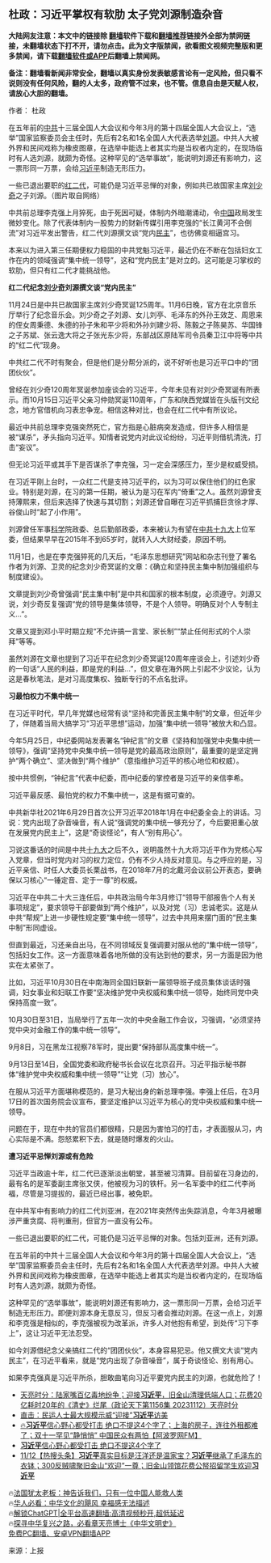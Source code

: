  <!-- 面包屑导航 --> <h2>杜政：习近平掌权有软肋 太子党刘源制造杂音</h2> <p class="notice"><b>大陆网友注意：本文中的链接除 <a href="https://github.com/bannedbook/fanqiang" >翻墙</a>软件下载和<a href="https://github.com/killgcd/justmysocks/blob/master/README.md">翻墙推荐</a>链接外全部为禁网链接，未翻墙状态下打不开，请勿点击。此为文字版禁闻，欲看图文视频完整版和更多禁闻，请下载<a href="https://github.com/bannedbook/fanqiang">翻墙软件或APP</a>后翻墙上禁闻网。</p><p>备注：翻墙看新闻非常安全，翻墙以真实身份发表敏感言论有一定风险，但只看不说则没有任何风险，翻的人太多，政府管不过来，也不管。信息自由是天赋人权，请放心大胆的翻墙。</b></p>  <div class="entry"> <p>作者： 杜政</p> <p id="summary">在五年前的<a href="https://www.bannedbook.org/bnews/tag/%e4%b8%ad%e5%85%b1/" class="st_tag internal_tag" rel="tag" title="标签 中共 下的日志">中共</a>十三届全国人大会议和今年3月的第十四届全国人大会议上，“选举”国家监察委员会主任时，先后有2名和1名全国人大代表选举<a href="https://www.bannedbook.org/bnews/tag/%e5%88%98%e6%ba%90/" class="st_tag internal_tag" rel="tag" title="标签 刘源 下的日志">刘源</a>。中共人大被外界和民间戏称为橡皮图章，在选举中能选上者其实均是当权者内定的，在现场临时有人选刘源，就颇为奇怪。这种罕见的“选举事故”，能说明刘源还有影响力，这一票形同一万票，会给<a href="https://www.bannedbook.org/bnews/tag/%e4%b9%a0%e8%bf%91%e5%b9%b3/" class="st_tag internal_tag" rel="tag" title="标签 习近平 下的日志">习近平</a>制造无形压力。</p> <p id="conimg">一些已退出要职的<a href="https://www.bannedbook.org/bnews/tag/%e7%ba%a2%e4%ba%8c%e4%bb%a3/" class="st_tag internal_tag" rel="tag" title="标签 红二代 下的日志">红二代</a>，可能仍是习近平忌惮的对象，例如共已故国家主席<a href="https://www.bannedbook.org/bnews/tag/%e5%88%98%e5%b0%91%e5%a5%87/" class="st_tag internal_tag" rel="tag" title="标签 刘少奇 下的日志">刘少奇</a>之子刘源。（图片取自网络）</p> <p>中共前总理李克强上月猝死，由于死因可疑，体制内外暗潮涌动，令<span class='wp_keywordlink_affiliate'><a href="https://www.bannedbook.org/" title="中国" target="_blank">中国</a></span>政局发生微妙变化。除了代表体制内一股势力的财新传媒引用李克强的“长江黄河不会倒流”对习近平发出警告，红二代刘源撰文谈“党内<a href="https://www.bannedbook.org/bnews/tag/%e6%b0%91%e4%b8%bb/" class="st_tag internal_tag" rel="tag" title="标签 民主 下的日志">民主</a>”，也彷佛变相逼宫习。</p> <p>本来以为进入第三任期便权力稳固的中共党魁习近平，最近仍在不断在包括妇女工作在内的领域强调“集中统一领导”，这和“党内民主”是对立的。这可能是习掌权的软肋，但只有红二代才能挑战他。</p> <p><strong>红二代纪念<span class='wp_keywordlink'><a href="https://www.bannedbook.org/forum2/topic1158.html" title="《刘少奇传》" target="_blank">刘少奇</a></span>刘源撰文谈“党内民主”</strong></p> <p>11月24日是中共已故国家主席刘少奇冥诞125周年。11月6日晚，官方在北京音乐厅举行了纪念音乐会。刘少奇之子刘源、女儿刘亭、毛泽东的外孙王效芝、周恩来的侄女周秉德、朱德的孙子朱和平少将和外孙刘建少将、陈毅之子陈昊苏、华国锋之子苏斌、张云逸大将之子张光东少将，东部战区原陆军司令员秦卫江中将等中共的“红二代”现身。</p> <p>中共红二代不时有聚会，但是他们是分帮分派的，说不好听也是习近平口中的“团团伙伙”。</p> <p>曾经在刘少奇120周年冥诞参加座谈会的习近平，今年未见有对刘少奇冥诞有所表示。而10月15日习近平父亲习仲勋冥诞110周年，广东和陕西党媒皆在头版刊文纪念，地方官借机向习表忠争宠。相信这种对比，也会在红二代中有所议论。</p> <p>最近中共前总理李克强突然死亡，官方指是心脏病突发造成，但许多人相信是被“谋杀”，矛头指向习近平。知情者说党内对此议论纷纷，习近平则借机清洗，打击“妄议”。</p> <p>但无论习近平或其手下是否谋杀了李克强，习一定会深感压力，至少是权威受损。</p> <p>在习近平刚上台时，一众红二代是支持习近平的，以为习可以保住他们的红色家业。特别是刘源，在习的第一任期，被认为是习在军内“倚重”之人。虽然刘源曾支持薄熙来，但后来选择了快速与其切割；刘源还曾自曝在习近平抓捕巨贪徐才厚、谷俊山时“起了小作用”。</p> <p>刘源曾任军事<span class='wp_keywordlink'><a href="https://www.bannedbook.org/forum11/topic309.html" title="禁片：“科学”的棍子" target="_blank">科学</a></span>院政委、总后勤部政委，本来被认为有望在<a href="https://www.bannedbook.org/bnews/tag/%e4%b8%ad%e5%85%b1%e5%8d%81%e4%b9%9d%e5%a4%a7/" class="st_tag internal_tag" rel="tag" title="标签 中共十九大 下的日志">中共十九大</a>上位军委，但结果早早在2015年不到65岁时，就转入人大财经委，原因不明。</p> <p>11月1日，也是在李克强猝死的几天后，“毛泽东思想研究”网站和杂志刊登了署名作者为刘源、卫灵的纪念刘少奇冥诞的文章：《确立和坚持民主集中制加强组织与制度建设》。</p> <p>文章提到刘少奇曾强调“民主集中制”是中共和国家的根本制度，必须遵守。刘源又说，刘少奇反复强调“党的领导是集体领导，不是个人领导。明确反对个人专制主义…”。</p> <p>文章又提到邓小平时期立规“不允许搞一言堂、家长制”“禁止任何形式的个人崇拜”等等。</p> <p>虽然刘源在文章也提到了习近平在纪念刘少奇冥诞120周年座谈会上，引述刘少奇的一句话“人民的利益，即是党的利益…”，但文章在海外网上引起不少议论，认为这是春秋笔法，是对习高度集权、独断专行的不点名批评。</p> <p><strong>习最怕权力不集中统一</strong></p> <p>在习近平时代，早几年党媒也经常有谈“坚持和完善民主集中制”的文章，但近年少了，伴随着当局大搞学习“习近平思想”运动，加强“集中统一领导”被放大和凸显。</p> <p>今年5月25日，中纪委网站发表署名“钟纪言”的文章《坚持和加强党中央集中统一领导》，强调“坚持党中央集中统一领导是党的最高政治原则”，最重要的是坚定拥护“两个确立”、坚决做到“两个维护”（意指维护习近平的核心地位和权威）。</p>  <p>按中共惯例，“钟纪言”代表中纪委，而中纪委的掌控者是习近平的亲信李希。</p> <p>习近平最反感、最怕党的权力不集中统一，这是有据可查的。</p> <p>中共新华社2021年6月29日首次公开习近平2018年1月在中纪委全会上的讲话。习说：党内出现了杂音噪音，有人说“强调党的集中统一够充分了，今后要把重心放在发展党内民主上”，这是“奇谈怪论”，有人“别有用心”。</p> <p>习说这番话的时间是中共<a href="https://www.bannedbook.org/bnews/tag/%e5%8d%81%e4%b9%9d%e5%a4%a7/" class="st_tag internal_tag" rel="tag" title="标签 十九大 下的日志">十九大</a>之后不久，说明虽然十九大将习近平作为党核心写入党章，但当时党内对习的权力定位，仍有不少人持反对意见。与之呼应的是，习近平亲信、时任人大委员长栗战书，在2018年7月的北戴河会议前公开表态，要确保以习核心“一锤定音、定于一尊”的权威。</p> <p>习近平在中共二十大三连任后，中共政治局今年3月修订“领导干部报告个人有关事项规定”，要求领导干部要做到“两个维护”，以及对党（习）忠诚老实。这是从中共“帮规”上进一步硬性规定要“集中统一领导”，过去中共用来摆门面的“民主集中制”形同虚设。</p> <p>但直到最近，习还亲自出马，在不同领域反复强调要对服从他的“集中统一领导”，包括妇女工作。这一方面意味着各地所做的没有达到他的要求，另一方面是因为他实在太紧张了。</p> <p>比如，习近平10月30日在中南海同全国妇联新一届领导班子成员集体谈话时强调，妇女事业和妇联工作要“坚决维护党中央权威和集中统一领导，始终同党中央保持高度一致”。</p> <p>10月30日至31日，当局举行了五年一次的中央金融工作会议，习强调，“必须坚持党中央对金融工作的集中统一领导”。</p> <p>9月8日，习在黑龙江视察78军时，提出要“保持部队高度集中统一”。</p> <p>9月13日至14日，全国党委和政府秘书长会议在北京召开。习近平指示秘书群体“维护党中央权威和集中统一领导”“让党（习）放心”。</p>  <p>在服从习近平方面堪称模范的，是习大秘出身的新总理李强。李强上任后，在3月17日的首次国务院会议宣布，要坚定维护以习近平为核心的党中央权威和集中统一领导。</p> <p>问题在于，现在中共的官员们都很精，只是因为害怕习的打击，才表面服从习，内心实际是不满。怨怒累积下去，就是随时爆发的火山。</p> <p><strong>遭习近平忌惮刘源或有危险</strong></p> <p>习近平当政逾十年，红二代已逐渐淡出朝堂，甚至被习清算。目前留在习身边的，最有名的是军委副主席张又侠，他被视为习的铁杆。另一名军委中的红二代李尚福，尽管是习提拔的，最近已经出事，被免职。</p> <p>在中共军中有影响力的红二代刘亚洲，在2021年突然传出失踪消息，今年3月被曝涉严重贪腐、将判重刑，但官方一直没有公布。</p> <p>一些已退出要职的红二代，可能仍是习近平忌惮的对象。包括刘亚洲，还有刘源。</p> <p>在五年前的中共十三届全国人大会议和今年3月的第十四届全国人大会议上，“选举”国家监察委员会主任时，先后有2名和1名全国人大代表选举刘源。中共人大被外界和民间戏称为橡皮图章，在选举中能选上者其实均是当权者内定的，在现场临时有人选刘源，就颇为奇怪。</p> <p>这种罕见的“选举事故”，能说明刘源还有影响力，这一票形同一万票，会给习近平制造无形压力。即便刘源本身无意反习，但反习者会推动刘源。在这一点上，刘源和李克强是相似的，李克强被视为改革派，许多人对他抱有希望，到处传“习下李上”，这让习近平无法忍受。</p> <p>如今刘源借纪念父亲搞红二代的“团团伙伙”，本身容易犯忌。他又撰文大谈“党内民主”，在习近平看来，就是“党内出现了杂音噪音”，属于奇谈怪论、别有用心。</p> <p>如果李克强真是习近平所杀，胆敢曲笔向习近平要党内民主的刘源，也就危险了！</p>  <!--<div id="taboola-mid-1"></div>--><ul class='op-related-articles' title='相关阅读'> <li><a href='https://www.bannedbook.org/bnews/comments/20231113/1960338.html' target='_blank'>天亮时分：陆家嘴百亿毒地纷争；迎接<b>习近平</b>，旧金山清理低端人口；花费20亿耗时20年的《清史》烂尾（政论天下第1156集 20231112）天亮时分</a></li> <li><a href='https://www.bannedbook.org/bnews/cnnews/20231113/1960334.html' target='_blank'>直击：民运人士最大规模示威“迎接”<b>习近平</b>访美</a></li> <li><a href='https://www.bannedbook.org/bnews/bannedvideo/20231113/1960297.html' target='_blank'>🔥<b>习近平</b>信心野心都受打击 绝口不提这4个字了；上海的房子，连往外租都难了；双十一罕见“静悄悄” 中国民众有两怕【阿波罗网FM】</a></li> <li><a href='https://www.bannedbook.org/bnews/topimagenews/20231113/1960290.html' target='_blank'><b>习近平</b>信心野心都受打击 绝口不提这4个字了</a></li> <li><a href='https://www.bannedbook.org/bnews/bannedvideo/20231113/1960277.html' target='_blank'>11/12【热搜头条】<b>习近平</b>真实目标是汪洋还是温家宝？<b>习近平</b>继承了毛泽东的衣钵；300反贼啸聚旧金山“欢迎”一尊；旧金山领馆花费公帑招留学生欢迎<b>习近平</b></a></li> </ul> <p class="texttj"> 🔥<a href="https://www.bannedbook.org/bnews/ssgc/20230219/1850782.html" target="_blank">法国犹太老板：神告诉我们，只有一位中国人能救人类</a><br/> 🔥<a href="https://www.bannedbook.org/bnews/comments/20220220/1694796.html" target="_blank">华人必看：中华文化的飓风 幸福感无法描述</a><br/> 🔥<a href="https://github.com/bannedbook/fanqiang/wiki/V2ray%E6%9C%BA%E5%9C%BA" target="_blank">解锁ChatGPT|全平台高速翻墙:高清视频秒开,超低延迟</a><br/> 🔥<a href="https://www.bannedbook.org/bnews/comments/20220808/1768773.html" target="_blank">探寻中华复兴之路，必看章天亮博士《中华文明史》</a><br/> <a href="https://github.com/bannedbook/fanqiang/wiki/%E7%A6%81%E9%97%BB%E7%BD%91%E5%AE%89%E5%8D%93%E7%BF%BB%E5%A2%99%E6%96%B0%E9%97%BBAPP" target="_blank">免费PC翻墙、安卓VPN翻墙APP</a><br/> </p><p class="src-info">来源：上报 </p><a name='sharetosocial'></a> <div style="margin-bottom:5px;padding-bottom:5px;clear:both"> <div id="archive-pix-1" class="banner-ads"> <!-- AuctionX Display platform tag START --> <div id="27602x728x90x621x_ADSLOT1" clicktrack="%%CLICK_URL_ESC%%"></div>  <!-- AuctionX Display platform tag END --> </div> <div id="archive-pix-2" class="banner-ads"> <!-- AuctionX Display platform tag START --> <div id="27556x300x250x621x_ADSLOT1" clicktrack="%%CLICK_URL_ESC%%" style="margin:0 auto;text-align:center"></div>  <!-- AuctionX Display platform tag END --> </div> </div>  <div id="archive-pix-1" class="banner-ads"> <!-- AuctionX Display platform tag START --> <div id="27603x728x90x621x_ADSLOT1" clicktrack="%%CLICK_URL_ESC%%"></div>  <!-- AuctionX Display platform tag END --> </div> </div><!--END ENTRY--> 